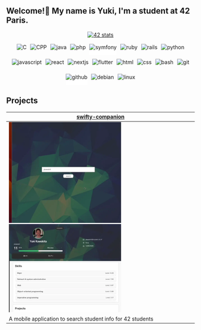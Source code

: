<h2>Welcome!👋 My name is Yuki, I'm a student at 42 Paris.</h2>

<!-- <img src="https://github-readme-stats.vercel.app/api/top-langs/?username=yuuuuki15&theme=blue-green&show_icons=true&hide_border=true&layout=compact" height="145" alt="languages graph"  /> -->

<div style="display: flex; align-items: center; justify-content: center; margin-bottom: 1rem;">
    <a href="https://profile.intra.42.fr/users/ykawakit">
        <img src="https://badge.mediaplus.ma/colorfulwaves/ykawakit" alt="42 stats" />
    </a>
</div>

<div style="display: flex; flex-wrap: wrap; gap: 10px; justify-content: center; margin-bottom: 1rem;">
    <img src="https://cdn.simpleicons.org/c/A8B9CC" height="30" alt="C"/>
    <img src="https://cdn.simpleicons.org/c++/00599C" height="30" alt="CPP"/>
    <img src="https://cdn.jsdelivr.net/gh/devicons/devicon/icons/java/java-original.svg" height="30px" alt="java">
    <img src="https://cdn.jsdelivr.net/gh/devicons/devicon/icons/php/php-original.svg" height="30px;" alt="php">
    <img src="https://cdn.jsdelivr.net/gh/devicons/devicon/icons/symfony/symfony-original.svg" height="30" alt="symfony" style="background-color: white"/>
    <img src="https://cdn.jsdelivr.net/gh/devicons/devicon/icons/ruby/ruby-original.svg" height="30px;" alt="ruby">
    <img src="https://cdn.jsdelivr.net/gh/devicons/devicon/icons/rails/rails-original-wordmark.svg" height="30" alt="rails"/>
    <img src="https://cdn.jsdelivr.net/gh/devicons/devicon/icons/python/python-original.svg" height="30" alt="python"/>
    <img src="https://cdn.jsdelivr.net/gh/devicons/devicon/icons/javascript/javascript-original.svg" height="30" alt="javascript"/>
    <img src="https://cdn.jsdelivr.net/gh/devicons/devicon/icons/react/react-original.svg" height="30" alt="react"/>
    <img src="https://cdn.jsdelivr.net/gh/devicons/devicon/icons/nextjs/nextjs-original.svg" height="30" alt="nextjs"/>
    <img src="https://cdn.jsdelivr.net/gh/devicons/devicon/icons/flutter/flutter-original.svg" height="30" alt="flutter"/>
    <img src="https://skillicons.dev/icons?i=html" height="30" alt="html"/>
    <img src="https://cdn.jsdelivr.net/gh/devicons/devicon/icons/css3/css3-original.svg" height="30" alt="css"/>
    <img src="https://cdn.jsdelivr.net/gh/devicons/devicon/icons/bash/bash-original.svg" height="30" alt="bash"/>
    <img src="https://cdn.jsdelivr.net/gh/devicons/devicon/icons/git/git-original.svg" height="30" alt="git"/>
    <img src="https://cdn.jsdelivr.net/gh/devicons/devicon/icons/github/github-original.svg" height="30" alt="github" style="background-color: white"/>
    <img src="https://cdn.jsdelivr.net/gh/devicons/devicon/icons/debian/debian-original.svg" height="30" alt="debian"/>
    <img src="https://cdn.jsdelivr.net/gh/devicons/devicon/icons/linux/linux-original.svg" height="30" alt="linux"/>
</div>

<h2>Projects</h2>

<!-- Project cards -->
| [swifty-companion](https://github.com/yuuuuki15/swifty_companion) |
|---|
|<a href="https://github.com/yuuuuki15/swifty_companion"><img src="assets/swifty1.webp" width="300" alt="swifty-companion demo"/></a><a href="https://github.com/yuuuuki15/swifty_companion"><img src="assets/swifty2.webp" width="300" alt="swifty-companion demo2"/></a>|
| A mobile application to search student info for 42 students |


<!-- Add more project cards as needed -->
